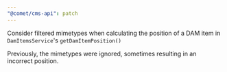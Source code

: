 ```yaml
---
"@comet/cms-api": patch
---
```


Consider filtered mimetypes when calculating the position of a DAM item in `DamItemsService`'s `getDamItemPosition()`

Previously, the mimetypes were ignored, sometimes resulting in an incorrect position.